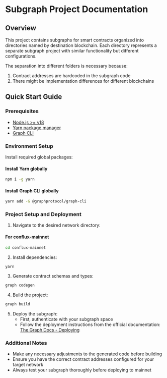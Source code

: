 # Subgraph Project Documentation

## Overview
This project contains subgraphs for smart contracts organized into directories named by destination blockchain.
Each directory represents a separate subgraph project with similar functionality but different configurations.

The separation into different folders is necessary because:
1. Contract addresses are hardcoded in the subgraph code
2. There might be implementation differences for different blockchains

## Quick Start Guide

### Prerequisites
- [Node.js >= v18](https://nodejs.org/uk/download)
- [Yarn package manager](https://yarnpkg.com/)
- [Graph CLI](https://www.npmjs.com/package/@graphprotocol/graph-cli)

### Environment Setup
Install required global packages:
#### Install Yarn globally
```bash
npm i -g yarn
```
#### Install Graph CLI globally
```bash
yarn add -G @graphprotocol/graph-cli
```

### Project Setup and Deployment

1. Navigate to the desired network directory:
#### For conflux-mainnet
```bash
cd conflux-mainnet
```

2. Install dependencies:
```bash
yarn
```

3. Generate contract schemas and types:
```bash
graph codegen
```

4. Build the project:
```bash
graph build
```

5. Deploy the subgraph:
   - First, authenticate with your subgraph space
   - Follow the deployment instructions from the official documentation: [The Graph Docs - Deploying](https://thegraph.com/docs/en/subgraphs/developing/deploying/using-subgraph-studio/#graph-auth)

### Additional Notes
- Make any necessary adjustments to the generated code before building
- Ensure you have the correct contract addresses configured for your target network
- Always test your subgraph thoroughly before deploying to mainnet
